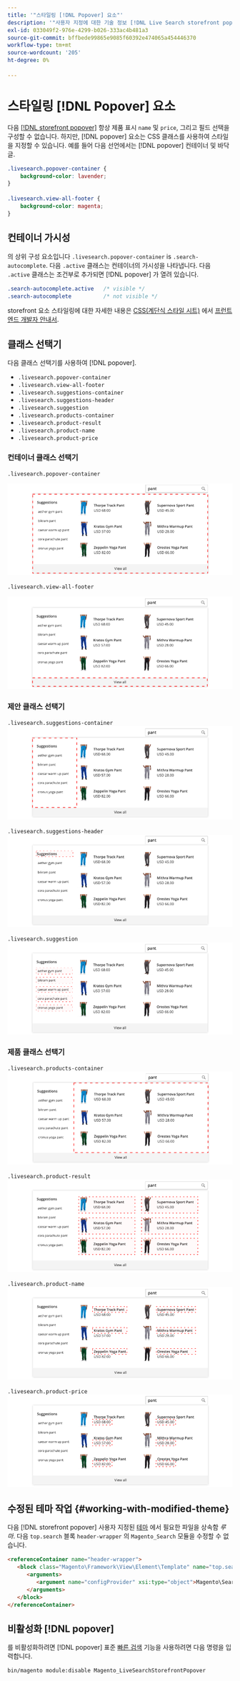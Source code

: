 ```yaml
---
title: '"스타일링 [!DNL Popover] 요소"'
description: '"사용자 지정에 대한 기술 정보 [!DNL Live Search storefront popover]"'
exl-id: 033049f2-976e-4299-b026-333ac4b481a3
source-git-commit: bffbede99865e9085f60392e474065a454446370
workflow-type: tm+mt
source-wordcount: '205'
ht-degree: 0%

---
```


# 스타일링 [!DNL Popover] 요소

다음 [[!DNL storefront popover]](storefront-popover.md) 항상 제품 표시 `name` 및 `price`, 그리고 필드 선택을 구성할 수 없습니다. 하지만, [!DNL popover] 요소는 CSS 클래스를 사용하여 스타일을 지정할 수 있습니다. 예를 들어 다음 선언에서는 [!DNL popover] 컨테이너 및 바닥글.

```css
.livesearch.popover-container {
    background-color: lavender;
}

.livesearch.view-all-footer {
    background-color: magenta;
}
```

## 컨테이너 가시성

의 상위 구성 요소입니다 `.livesearch.popover-container` is `.search-autocomplete`.  다음 `.active` 클래스는 컨테이너의 가시성을 나타냅니다. 다음 `.active` 클래스는 조건부로 추가되면 [!DNL popover] 가 열려 있습니다.

```css
.search-autocomplete.active   /* visible */
.search-autocomplete          /* not visible */
```

storefront 요소 스타일링에 대한 자세한 내용은 [CSS(계단식 스타일 시트)](https://devdocs.magento.com/guides/v2.4/frontend-dev-guide/css-topics/css-overview.html) 에서 [프런트 엔드 개발자 안내서](https://devdocs.magento.com/guides/v2.4/frontend-dev-guide/bk-frontend-dev-guide.html).

## 클래스 선택기

다음 클래스 선택기를 사용하여 [!DNL popover].

* `.livesearch.popover-container`
* `.livesearch.view-all-footer`
* `.livesearch.suggestions-container`
* `.livesearch.suggestions-header`
* `.livesearch.suggestion`
* `.livesearch.products-container`
* `.livesearch.product-result`
* `.livesearch.product-name`
* `.livesearch.product-price`

### 컨테이너 클래스 선택기

`.livesearch.popover-container`

![[!DNL Popover] 컨테이너](assets/livesearch-popover-container.png)

`.livesearch.view-all-footer`

![모든 바닥글 보기](assets/livesearch-view-all-footer.png)

### 제안 클래스 선택기

`.livesearch.suggestions-container`
![제안 컨테이너](assets/livesearch-suggestions-container.png)

`.livesearch.suggestions-header`
![추천 헤더](assets/livesearch-suggestions-header.png)

`.livesearch.suggestion`
![제안](assets/livesearch-suggestion.png)

### 제품 클래스 선택기

`.livesearch.products-container`
![제품 컨테이너](assets/livesearch-product-container.png)

`.livesearch.product-result`
![제품 결과](assets/livesearch-product-result.png)

`.livesearch.product-name`
![제품 이름](assets/livesearch-product-name.png)

`.livesearch.product-price`
![제품 가격](assets/livesearch-product-price.png)

## 수정된 테마 작업 {#working-with-modified-theme}

다음 [!DNL storefront popover] 사용자 지정된 [테마](https://devdocs.magento.com/guides/v2.3/frontend-dev-guide/themes/theme-overview.html) 에서 필요한 파일을 상속함 *루마*. 다음 `top.search` 블록 `header-wrapper` 의 `Magento_Search` 모듈을 수정할 수 없습니다.

```html
<referenceContainer name="header-wrapper">
   <block class="Magento\Framework\View\Element\Template" name="top.search" as="topSearch" template="Magento_Search::form.mini.phtml">
      <arguments>
         <argument name="configProvider" xsi:type="object">Magento\Search\ViewModel\ConfigProvider</argument>
      </arguments>
   </block>
</referenceContainer>
```

## 비활성화 [!DNL popover]

를 비활성화하려면 [!DNL popover] 표준 [빠른 검색](https://docs.magento.com/user-guide/catalog/search-quick.html) 기능을 사용하려면 다음 명령을 입력합니다.

```bash
bin/magento module:disable Magento_LiveSearchStorefrontPopover
```
